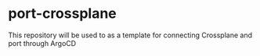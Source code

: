 # port-crossplane

This repository will be used to as a template for connecting Crossplane and port through ArgoCD
